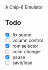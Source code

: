 A Chip-8 Emulator

## Todo
- [x] fix sound
- [ ] volumn control
- [x] rom selector
- [ ] color changer
- [x] pause
- [ ] save/load